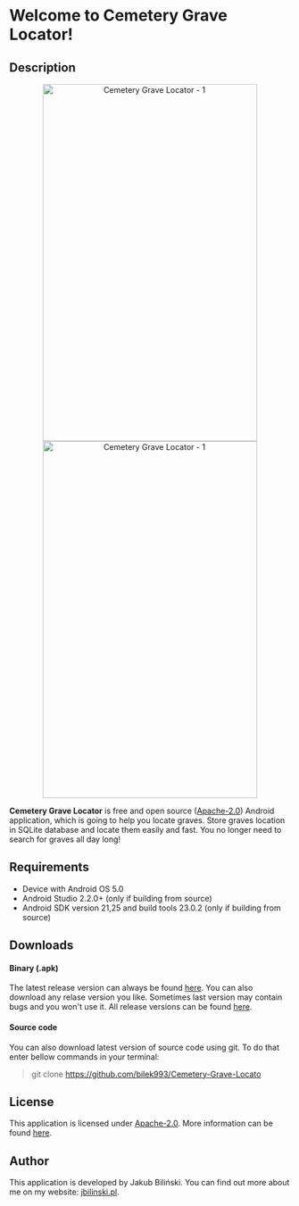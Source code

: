 Welcome to Cemetery Grave Locator!
==================================

## Description

<center><img src="http://jbilinski.pl/img_custom/CemeteryGraveLocatorGrafika3.png" alt="Cemetery Grave Locator - 1" style="width: 384px; height: 640px"/>
<img src="http://jbilinski.pl/img_custom/CemeteryGraveLocatorGrafika2.png" alt="Cemetery Grave Locator - 1" style="width: 384px; height: 640px"/></center>

**Cemetery Grave Locator** is free and open source ([Apache-2.0](LICENSE)) Android application, which is going to help you locate graves. Store graves location in SQLite database and locate them easily and fast. You no longer need to search for graves all day long!



## Requirements

* Device with Android OS 5.0
* Android Studio 2.2.0+ (only if building from source)
* Android SDK version 21,25 and build tools 23.0.2 (only if building from source)



## Downloads

#### Binary (.apk)

The latest release version can always be found [here](https://github.com/bilek993/Cemetery-Grave-Locator/releases/latest). You can also download any relase version you like. Sometimes last version may contain bugs and you won't use it. All release versions can be found [here](https://github.com/bilek993/Cemetery-Grave-Locator/releases).

#### Source code

You can also download latest version of source code using git. To do that enter bellow commands in your terminal:
> git clone https://github.com/bilek993/Cemetery-Grave-Locato



## License

This application is licensed under [Apache-2.0](LICENSE). More information can be found [here](https://www.apache.org/licenses/LICENSE-2.0).

## Author

This application is developed by Jakub Biliński. You can find out more about me on my website: [jbilinski.pl](http:/www.jbilinski.pl).